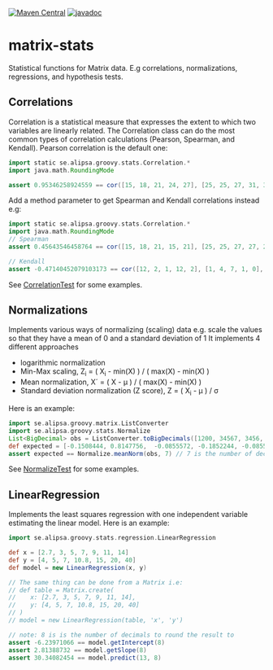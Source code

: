 [![Maven Central](https://maven-badges.herokuapp.com/maven-central/se.alipsa.groovy/matrix-stats/badge.svg)](https://maven-badges.herokuapp.com/maven-central/se.alipsa.groovy/matrix)
[![javadoc](https://javadoc.io/badge2/se.alipsa.groovy/matrix-stats/javadoc.svg)](https://javadoc.io/doc/se.alipsa.groovy/matrix-stats)
# matrix-stats
Statistical functions for Matrix data. E.g correlations, normalizations, regressions, and hypothesis tests.


## Correlations
Correlation is a statistical measure that expresses the extent to which two variables are linearly related.
The Correlation class can do the most common types of correlation calculations (Pearson, Spearman, and Kendall).
Pearson correlation is the default one:
```groovy
import static se.alipsa.groovy.stats.Correlation.*
import java.math.RoundingMode

assert 0.95346258924559 == cor([15, 18, 21, 24, 27], [25, 25, 27, 31, 32]).setScale(14, RoundingMode.HALF_EVEN)
```

Add a method parameter to get Spearman and Kendall correlations instead e.g:

```groovy
import static se.alipsa.groovy.stats.Correlation.*
import java.math.RoundingMode
// Spearman
assert 0.45643546458764 == cor([15, 18, 21, 15, 21], [25, 25, 27, 27, 27], SPEARMAN).setScale(14, RoundingMode.HALF_EVEN)

// Kendall
assert -0.47140452079103173 == cor([12, 2, 1, 12, 2], [1, 4, 7, 1, 0], KENDALL)
```
See
[CorrelationTest](https://github.com/Alipsa/matrix-stats/blob/main/src/test/groovy/CorrelationTest.groovy) for some examples.


## Normalizations
Implements various ways of normalizing (scaling) data e.g. 
scale the values so that they have a mean of 0 and a standard deviation of 1 
It implements 4 different approaches
- logarithmic normalization
- Min-Max scaling, Z<sub>i</sub> = ( X<sub>i</sub> - min(X) ) / ( max(X) - min(X) )
- Mean normalization, X´ = ( X - μ ) / ( max(X) - min(X) )
- Standard deviation normalization (Z score), Z = ( X<sub>i</sub> - μ ) / σ

Here is an example:
```groovy
import se.alipsa.groovy.matrix.ListConverter
import se.alipsa.groovy.stats.Normalize
List<BigDecimal> obs = ListConverter.toBigDecimals([1200, 34567, 3456, 12, 3456, 985, 1211])
def expected = [-0.1508444, 0.8147756,  -0.0855572, -0.1852244, -0.0855572, -0.1570664, -0.1505261]
assert expected == Normalize.meanNorm(obs, 7) // 7 is the number of decimals
```

See
[NormalizeTest](https://github.com/Alipsa/matrix-stats/blob/main/src/test/groovy/NormalizeTest.groovy) for some examples.


## LinearRegression
Implements the least squares regression with one independent variable estimating the linear model.
Here is an example:
```groovy
import se.alipsa.groovy.stats.regression.LinearRegression

def x = [2.7, 3, 5, 7, 9, 11, 14]
def y = [4, 5, 7, 10.8, 15, 20, 40]
def model = new LinearRegression(x, y)

// The same thing can be done from a Matrix i.e:
// def table = Matrix.create(
//    x: [2.7, 3, 5, 7, 9, 11, 14],
//    y: [4, 5, 7, 10.8, 15, 20, 40]
// )
// model = new LinearRegression(table, 'x', 'y')

// note: 8 is is the number of decimals to round the result to
assert -6.23971066 == model.getIntercept(8) 
assert 2.81388732 == model.getSlope(8)
assert 30.34082454 == model.predict(13, 8)
```